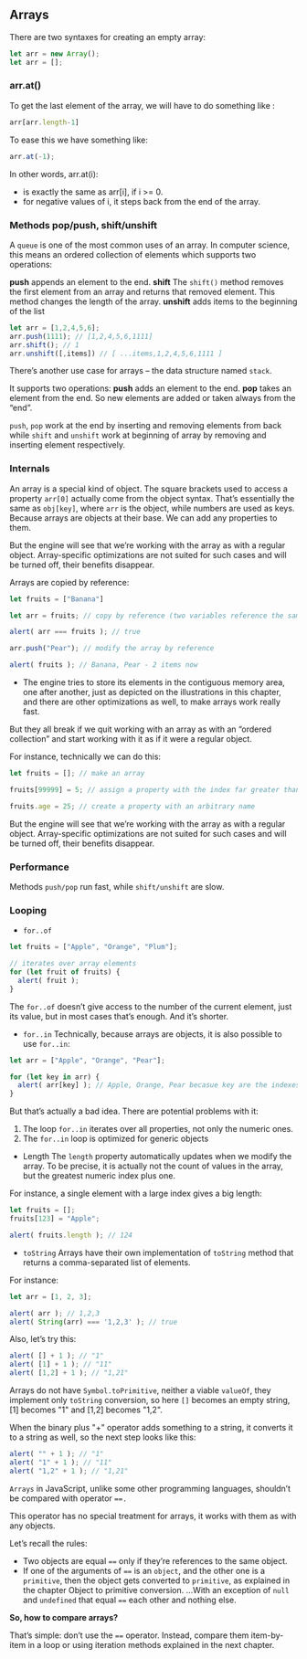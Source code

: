 ## Arrays
There are two syntaxes for creating an empty array:
```js
let arr = new Array();
let arr = [];
```

### arr.at()

To get the last element of the array, we will have to do something like :
```js
arr[arr.length-1]
```
To ease this we have something like: 
```js
arr.at(-1);
```
In other words, arr.at(i):

- is exactly the same as arr[i], if i >= 0.
- for negative values of i, it steps back from the end of the array.

### Methods pop/push, shift/unshift
A ``queue`` is one of the most common uses of an array. In computer science, this means an ordered collection of elements which supports two operations:

**push** appends an element to the end.
**shift** The ``shift()`` method removes the first element from an array and returns that removed element. This method changes the length of the array.
**unshift** adds items to the beginning of the list 
```js
let arr = [1,2,4,5,6];
arr.push(1111); // [1,2,4,5,6,1111]
arr.shift(); // 1 
arr.unshift([,items]) // [ ...items,1,2,4,5,6,1111 ]

```

There’s another use case for arrays – the data structure named ```stack```.

It supports two operations:
**push** adds an element to the end.
**pop** takes an element from the end.
So new elements are added or taken always from the “end”.

``push``, ``pop`` work at the end by inserting and removing elements from back while ``shift`` and ``unshift`` work at beginning of array by removing and inserting element respectively.

### Internals
An array is a special kind of object. The square brackets used to access a property ``arr[0]`` actually come from the object syntax. That’s essentially the same as ``obj[key]``, where ``arr`` is the object, while numbers are used as keys.
Because arrays are objects at their base. We can add any properties to them.

But the engine will see that we’re working with the array as with a regular object. Array-specific optimizations are not suited for such cases and will be turned off, their benefits disappear.

Arrays are copied by reference: 
```js
let fruits = ["Banana"]

let arr = fruits; // copy by reference (two variables reference the same array)

alert( arr === fruits ); // true

arr.push("Pear"); // modify the array by reference

alert( fruits ); // Banana, Pear - 2 items now
```

- The engine tries to store its elements in the contiguous memory area, one after another, just as depicted on the illustrations in this chapter, and there are other optimizations as well, to make arrays work really fast.

But they all break if we quit working with an array as with an “ordered collection” and start working with it as if it were a regular object.

For instance, technically we can do this:
```js
let fruits = []; // make an array

fruits[99999] = 5; // assign a property with the index far greater than its length

fruits.age = 25; // create a property with an arbitrary name
```
But the engine will see that we’re working with the array as with a regular object. Array-specific optimizations are not suited for such cases and will be turned off, their benefits disappear.
### Performance
Methods ``push/pop`` run fast, while ``shift/unshift`` are slow.

### Looping 

- ```for..of```
```js
let fruits = ["Apple", "Orange", "Plum"];

// iterates over array elements
for (let fruit of fruits) {
  alert( fruit );
}
```
The ```for..of``` doesn’t give access to the number of the current element, just its value, but in most cases that’s enough. And it’s shorter.

- ```for..in```
Technically, because arrays are objects, it is also possible to use ``for..in``:
```js
let arr = ["Apple", "Orange", "Pear"];

for (let key in arr) {
  alert( arr[key] ); // Apple, Orange, Pear becasue key are the indexes 
}
```
But that’s actually a bad idea. There are potential problems with it:

1. The loop ``for..in`` iterates over all properties, not only the numeric ones.
2. The ```for..in``` loop is optimized for generic objects

- Length
The ``length`` property automatically updates when we modify the array. To be precise, it is actually not the count of values in the array, but the greatest numeric index plus one.

For instance, a single element with a large index gives a big length:
```js
let fruits = [];
fruits[123] = "Apple";

alert( fruits.length ); // 124
```

- ``toString``
Arrays have their own implementation of ``toString`` method that returns a comma-separated list of elements.

For instance:
```js
let arr = [1, 2, 3];

alert( arr ); // 1,2,3
alert( String(arr) === '1,2,3' ); // true
```
Also, let’s try this:
```js
alert( [] + 1 ); // "1"
alert( [1] + 1 ); // "11"
alert( [1,2] + 1 ); // "1,21"
```
Arrays do not have ```Symbol.toPrimitive```, neither a viable ``valueOf``, they implement only ``toString`` conversion, so here ``[]`` becomes an empty string, [1] becomes "1" and [1,2] becomes "1,2".

When the binary plus "+" operator adds something to a string, it converts it to a string as well, so the next step looks like this:
```js
alert( "" + 1 ); // "1"
alert( "1" + 1 ); // "11"
alert( "1,2" + 1 ); // "1,21"
```
``Arrays`` in JavaScript, unlike some other programming languages, shouldn’t be compared with operator ``==.``

This operator has no special treatment for arrays, it works with them as with any objects.

Let’s recall the rules:

- Two objects are equal ``==`` only if they’re references to the same object.
- If one of the arguments of ``==`` is an ``object``, and the other one is a ``primitive``, then the object gets converted to ``primitive``, as explained in the chapter Object to primitive conversion.
…With an exception of ``null`` and ``undefined`` that equal ``==`` each other and nothing else.

**So, how to compare arrays?**

That’s simple: don’t use the ``==`` operator. Instead, compare them item-by-item in a loop or using iteration methods explained in the next chapter.